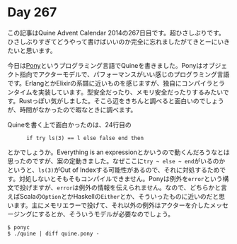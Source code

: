 # Day 267

この記事はQuine Advent Calendar 2014の267日目です。超ひさしぶりです。ひさしぶりすぎてどうやって書けばいいのか完全に忘れましたがてきとーにいきたいと思います。

今日は[Pony][]というプログラミング言語でQuineを書きました。Ponyはオブジェクト指向でアクターモデルで、パフォーマンスがいい感じのプログラミング言語です。ErlangとかElixirの系譜に近いものを感じますが、独自にコンパイラとランタイムを実装しています。型安全だったり、メモリ安全だったりするみたいです。Rustっぽい気がしました。そこら辺をきちんと調べると面白いのでしょうが、時間がなかったので暇なときに調べます。

Quineを書く上で面白かったのは、24行目の

```pony
      if try ls(3) == l else false end then
```

とかでしょうか。Everything is an expressionとかいうので動くんだろうなとは思ったのですが、案の定動きました。なぜここに`try ~ else ~ end`がいるのかというと、`ls(3)`がOut of Indexする可能性があるので、それに対処するためです。対処しないとそもそもコンパイルできません。Ponyは例外を`error`という構文で投げますが、`error`は例外の情報を伝えられません。なので、どちらかと言えばScalaの`Option`とかHaskellの`Either`とか、そういったものに近いのだと思います。主にメモリエラーで投げて、それ以外の例外はアクターを介したメッセージングにするとか、そういうモデルが必要なのでしょう。

```console
$ ponyc
$ ./quine | diff quine.pony -
```

[Pony]: http://www.ponylang.org/
